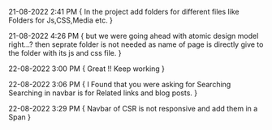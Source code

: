 21-08-2022 2:41 PM { 
In the project add folders for different files like Folders for Js,CSS,Media etc.
}

21-08-2022 4:26 PM { 
but we were going ahead with atomic design model right...? then seprate folder is not needed as name of page is directly give to the folder with its js and css file.
}


22-08-2022 3:00 PM { 
Great !! Keep working 
}


22-08-2022 3:06 PM { 
I Found that you were asking for Searching Searching in navbar is for Related links and blog posts.
}

22-08-2022 3:29 PM { 
Navbar of CSR is not responsive and add them in a Span
}
